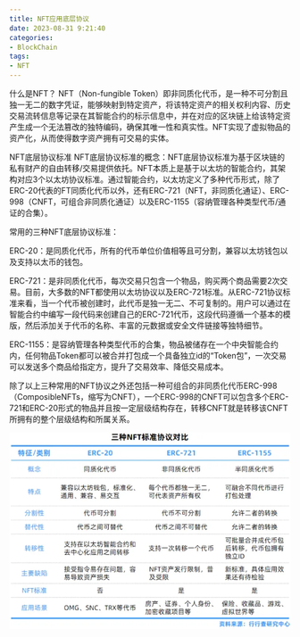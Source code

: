 ```yaml
---
title: NFT应用底层协议
date: 2023-08-31 9:21:40
categories: 
- BlockChain
tags:
- NFT
---
```


什么是NFT？
NFT（Non-fungible Token）即非同质化代币，是一种不可分割且独一无二的数字凭证，能够映射到特定资产，将该特定资产的相关权利内容、历史交易流转信息等记录在其智能合约的标示信息中，并在对应的区块链上给该特定资产生成一个无法篡改的独特编码，确保其唯一性和真实性。NFT实现了虚拟物品的资产化，从而使得数字资产拥有可交易的实体。


NFT底层协议标准
NFT底层协议标准的概念：NFT底层协议标准为基于区块链的私有财产的自由转移/交易提供依托。NFT本质上是基于以太坊的智能合约，其架构对应3个以太坊协议标准。通过智能合约，以太坊定义了多种代币形式，除了ERC-20代表的FT同质化代币以外，还有ERC-721（NFT，非同质化通证）、ERC-998（CNFT，可组合非同质化通证）以及ERC-1155（容纳管理各种类型代币/通证的合集）。

常用的三种NFT底层协议标准：

ERC-20：是同质化代币，所有的代币单位价值相等且可分割，兼容以太坊钱包以及支持以太币的钱包。

ERC-721：是非同质化代币，每次交易只包含一个物品，购买两个商品需要2次交易。目前，大多数的NFT都使用以太坊协议以及ERC-721标准。从ERC-721协议标准来看，当一个代币被创建时，此代币是独一无二、不可复制的。用户可以通过在智能合约中编写一段代码来创建自己的ERC-721代币，这段代码遵循一个基本的模版，然后添加关于代币的名称、丰富的元数据或安全文件链接等独特细节。

ERC-1155：是容纳管理各种类型代币的合集，物品被储存在一个中央智能合约内，任何物品Token都可以被合并打包成一个具备独立id的“Token包”，一次交易可以发送多个商品给指定方，提升了交易效率、降低交易成本。

除了以上三种常用的NFT协议之外还包括一种可组合的非同质化代币ERC-998（ComposibleNFTs，缩写为CNFT），一个ERC-998的CNFT可以包含多个ERC-721和ERC-20形式的物品并且按一定层级结构存在，转移CNFT就是转移该CNFT所拥有的整个层级结构和所属关系。

![](image.png)

